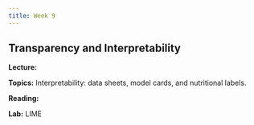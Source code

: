 ```yaml
---
title: Week 9
---
```


## Transparency and Interpretability


**Lecture:** 
<!--- 
[Slides](../../../assets/9_Transparency_In_Practice_2024.pdf) 
-->

**Topics:**  Interpretability: data sheets, model cards, and nutritional labels.

**Reading:** 
<!--- 
[Transparency and Interpretability Reader](../../../assets/transparency_reader_2024.pdf) 
-->

**Lab:** LIME
<!---
* DS-UA 202: [Colab Notebook](https://drive.google.com/file/d/1R2tDfMFuXBHEw7ptSqC9LxKle53RI1-K/view?usp=sharing)
* DS-GA 1017: [Colab Notebook](https://drive.google.com/file/d/1_NXvsVJgkN9t_CyWFdPbN2Rc-_Tl8X4y/view?usp=sharing) 
-->



